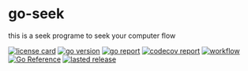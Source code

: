 # go-seek
this is a seek programe to seek your computer flow

[![license card](https://img.shields.io/badge/License-Apache%202.0-brightgreen.svg?label=license)](https://github.com/acmestack/go-seek/blob/main/LICENSE)
[![go version](https://img.shields.io/github/go-mod/go-version/acmestack/go-seek)](#)
[![go report](https://goreportcard.com/badge/github.com/acmestack/go-seek)](https://goreportcard.com/report/github.com/acmestack/go-seek)
[![codecov report](https://codecov.io/gh/acmestack/go-seek/branch/main/graph/badge.svg)](https://codecov.io/gh/acmestack/go-seek)
[![workflow](https://github.com/acmestack/go-seek/actions/workflows/go.yml/badge.svg?event=push)](#)
[![Go Reference](https://pkg.go.dev/badge/github.com/acmestack/go-seek.svg)](https://pkg.go.dev/github.com/acmestack/go-seek)
[![lasted release](https://img.shields.io/github/v/release/acmestack/go-seek?label=lasted)](https://github.com/acmestack/go-seek/releases)